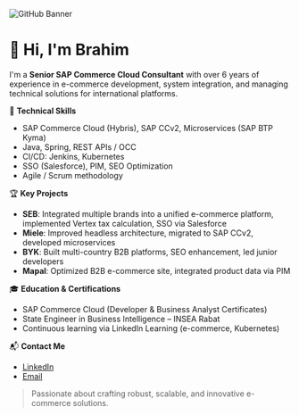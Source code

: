 ![GitHub Banner]([https://your-image-link.com/banner.png](https://media.licdn.com/dms/image/v2/C5616AQF1U6T_JTGbyA/profile-displaybackgroundimage-shrink_350_1400/profile-displaybackgroundimage-shrink_350_1400/0/1517594606976?e=1753920000&v=beta&t=isWVuAODXsJsEFCzNp3fVIgAPJfxlXkubVAv1EyZT-w))

# 👋 Hi, I'm Brahim

I'm a **Senior SAP Commerce Cloud Consultant** with over 6 years of experience in e-commerce development, system integration, and managing technical solutions for international platforms.

🔧 **Technical Skills**  
- SAP Commerce Cloud (Hybris), SAP CCv2, Microservices (SAP BTP Kyma)  
- Java, Spring, REST APIs / OCC  
- CI/CD: Jenkins, Kubernetes  
- SSO (Salesforce), PIM, SEO Optimization  
- Agile / Scrum methodology

🏆 **Key Projects**  
- **SEB**: Integrated multiple brands into a unified e-commerce platform, implemented Vertex tax calculation, SSO via Salesforce  
- **Miele**: Improved headless architecture, migrated to SAP CCv2, developed microservices  
- **BYK**: Built multi-country B2B platforms, SEO enhancement, led junior developers  
- **Mapal**: Optimized B2B e-commerce site, integrated product data via PIM

🎓 **Education & Certifications**  
- SAP Commerce Cloud (Developer & Business Analyst Certificates)  
- State Engineer in Business Intelligence – INSEA Rabat  
- Continuous learning via LinkedIn Learning (e-commerce, Kubernetes)

📬 **Contact Me**  
- [LinkedIn](https://www.linkedin.com/in/yourprofile)  
- [Email](mailto:youremail@example.com)

> Passionate about crafting robust, scalable, and innovative e-commerce solutions.

